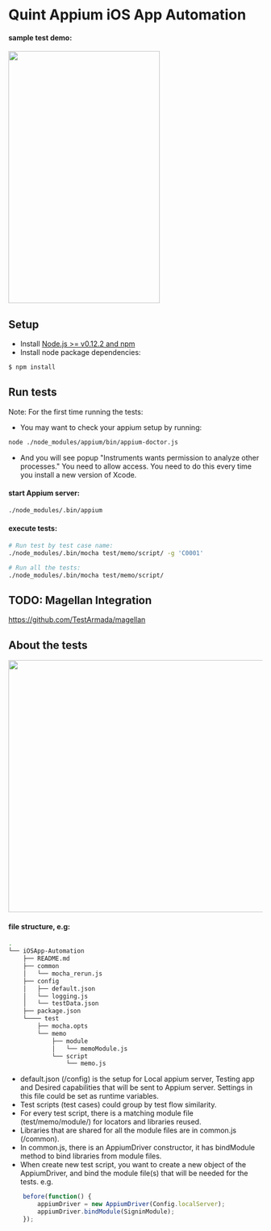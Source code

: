# Quint Appium iOS App Automation

#### sample test demo:
<IMG src="http://g.recordit.co/M1o5FbP8YT.gif" width="300" height="500">

## Setup

* Install [Node.js >= v0.12.2 and npm](http://nodejs.org/)
* Install node package dependencies:
```bash
$ npm install
```

## Run tests

Note: For the first time running the tests:

* You may want to check your appium setup by running:

```bash
node ./node_modules/appium/bin/appium-doctor.js
```
* And you will see popup "Instruments wants permission to analyze other processes." You need to allow access.
  You need to do this every time you install a new version of Xcode.

#### start Appium server:

```bash
./node_modules/.bin/appium
```

#### execute tests:

```bash
# Run test by test case name:
./node_modules/.bin/mocha test/memo/script/ -g 'C0001'

# Run all the tests:
./node_modules/.bin/mocha test/memo/script/
```
## TODO: Magellan Integration
https://github.com/TestArmada/magellan

## About the tests

<IMG src="https://gecgithub01.walmart.com/github-enterprise-assets/0000/3052/0000/8508/600ca166-71ba-11e5-90c7-1286082e6d2a.png" width="800" height="500">

#### file structure, e.g:

```bash
.
└── iOSApp-Automation
    ├── README.md
    ├── common
    │   └── mocha_rerun.js
    ├── config
    │   ├── default.json
    │   └── logging.js
    │   └── testData.json
    ├── package.json
    └──── test
        ├── mocha.opts
        └── memo
            ├── module
            │   └── memoModule.js
            └── script
                └── memo.js

```

* default.json (/config) is the setup for Local appium server, Testing app and Desired capabilities that will be sent to Appium server.
  Settings in this file could be set as runtime variables.
* Test scripts (test cases) could group by test flow similarity.
* For every test script, there is a matching module file (test/memo/module/) for locators and libraries reused.
* Libraries that are shared for all the module files are in common.js (/common).
* In common.js, there is an AppiumDriver constructor, it has bindModule method to bind libraries from module files.
* When create new test script, you want to create a new object of the AppiumDriver, and bind the module file(s) that will be needed for the tests. e.g.

```javascript
    before(function() {
        appiumDriver = new AppiumDriver(Config.localServer);
        appiumDriver.bindModule(SigninModule);
    });
```
